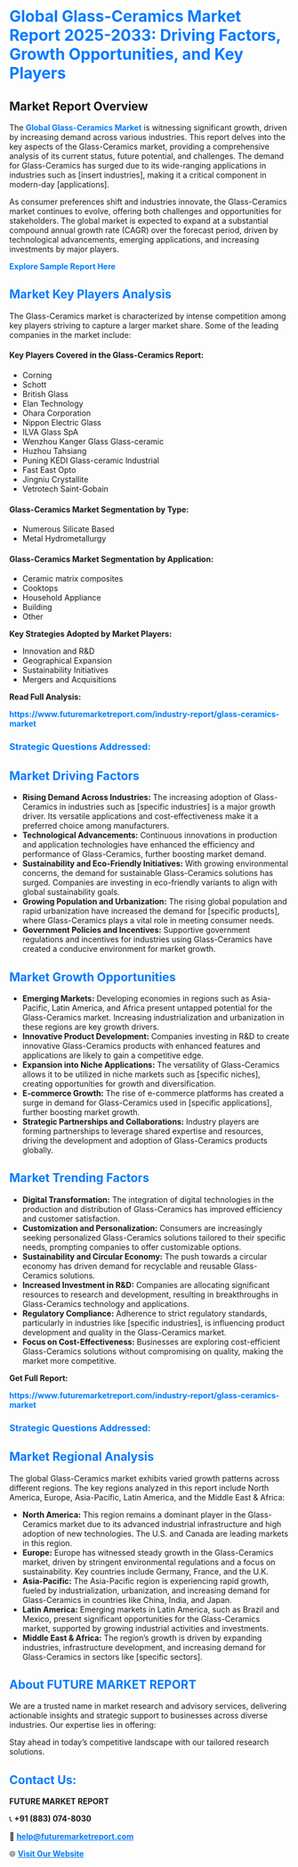 <h1 style="color: #007BFF;">Global Glass-Ceramics Market Report 2025-2033: Driving Factors, Growth Opportunities, and Key Players</h1>

<section id="overview">
<h2>Market Report Overview</h2>
<p>The <a href="https://www.futuremarketreport.com/industry-report/glass-ceramics-market" style="color: #007BFF; text-decoration: none;"><strong>Global Glass-Ceramics Market</strong></a> is witnessing significant growth, driven by increasing demand across various industries. This report delves into the key aspects of the Glass-Ceramics market, providing a comprehensive analysis of its current status, future potential, and challenges. The demand for Glass-Ceramics has surged due to its wide-ranging applications in industries such as [insert industries], making it a critical component in modern-day [applications].</p>
<p>As consumer preferences shift and industries innovate, the Glass-Ceramics market continues to evolve, offering both challenges and opportunities for stakeholders. The global market is expected to expand at a substantial compound annual growth rate (CAGR) over the forecast period, driven by technological advancements, emerging applications, and increasing investments by major players.</p>
</section>

<section id="overview">
<p><a href="https://www.futuremarketreport.com/request-sample/reportId=58614" style="color: #007BFF; text-decoration: none;"><strong>Explore Sample Report Here</strong></a></p>
</section>

<section id="key-players">
<h2 style="color: #007BFF;">Market Key Players Analysis</h2>
<p>The Glass-Ceramics market is characterized by intense competition among key players striving to capture a larger market share. Some of the leading companies in the market include:</p>
<h4>Key Players Covered in the Glass-Ceramics Report:</h4>
<ul><li>Corning</li><li>Schott</li><li>British Glass</li><li>Elan Technology</li><li>Ohara Corporation</li><li>Nippon Electric Glass</li><li>ILVA Glass SpA</li><li>Wenzhou Kanger Glass Glass-ceramic</li><li>Huzhou Tahsiang</li><li>Puning KEDI Glass-ceramic lndustrial</li><li>Fast East Opto</li><li>Jingniu Crystallite</li><li>Vetrotech Saint-Gobain</li></ul>
<h4>Glass-Ceramics Market Segmentation by Type:</h4>
<ul><li>Numerous Silicate Based</li><li>Metal Hydrometallurgy</li></ul>

<h4>Glass-Ceramics Market Segmentation by Application:</h4>
<ul><li>Ceramic matrix composites</li><li>Cooktops</li><li>Household Appliance</li><li>Building</li><li>Other</li></ul>
<p><strong>Key Strategies Adopted by Market Players:</strong></p>
<ul>
<li>Innovation and R&D</li>
<li>Geographical Expansion</li>
<li>Sustainability Initiatives</li>
<li>Mergers and Acquisitions</li>
</ul>
</section>

<section>
<p><strong>Read Full Analysis: </strong></p><a href="https://www.futuremarketreport.com/industry-report/glass-ceramics-market" style="color: #007BFF; text-decoration: none;"><strong>https://www.futuremarketreport.com/industry-report/glass-ceramics-market</strong></a>
<h3 style="color: #007BFF;">Strategic Questions Addressed:</h3>
</section>

<section id="driving-factors">
<h2 style="color: #007BFF;">Market Driving Factors</h2>
<ul>
<li><strong>Rising Demand Across Industries:</strong> The increasing adoption of Glass-Ceramics in industries such as [specific industries] is a major growth driver. Its versatile applications and cost-effectiveness make it a preferred choice among manufacturers.</li>
<li><strong>Technological Advancements:</strong> Continuous innovations in production and application technologies have enhanced the efficiency and performance of Glass-Ceramics, further boosting market demand.</li>
<li><strong>Sustainability and Eco-Friendly Initiatives:</strong> With growing environmental concerns, the demand for sustainable Glass-Ceramics solutions has surged. Companies are investing in eco-friendly variants to align with global sustainability goals.</li>
<li><strong>Growing Population and Urbanization:</strong> The rising global population and rapid urbanization have increased the demand for [specific products], where Glass-Ceramics plays a vital role in meeting consumer needs.</li>
<li><strong>Government Policies and Incentives:</strong> Supportive government regulations and incentives for industries using Glass-Ceramics have created a conducive environment for market growth.</li>
</ul>
</section>

<section id="growth-opportunities">
<h2 style="color: #007BFF;">Market Growth Opportunities</h2>
<ul>
<li><strong>Emerging Markets:</strong> Developing economies in regions such as Asia-Pacific, Latin America, and Africa present untapped potential for the Glass-Ceramics market. Increasing industrialization and urbanization in these regions are key growth drivers.</li>
<li><strong>Innovative Product Development:</strong> Companies investing in R&D to create innovative Glass-Ceramics products with enhanced features and applications are likely to gain a competitive edge.</li>
<li><strong>Expansion into Niche Applications:</strong> The versatility of Glass-Ceramics allows it to be utilized in niche markets such as [specific niches], creating opportunities for growth and diversification.</li>
<li><strong>E-commerce Growth:</strong> The rise of e-commerce platforms has created a surge in demand for Glass-Ceramics used in [specific applications], further boosting market growth.</li>
<li><strong>Strategic Partnerships and Collaborations:</strong> Industry players are forming partnerships to leverage shared expertise and resources, driving the development and adoption of Glass-Ceramics products globally.</li>
</ul>
</section>

<section id="trending-factors">
<h2 style="color: #007BFF;">Market Trending Factors</h2>
<ul>
<li><strong>Digital Transformation:</strong> The integration of digital technologies in the production and distribution of Glass-Ceramics has improved efficiency and customer satisfaction.</li>
<li><strong>Customization and Personalization:</strong> Consumers are increasingly seeking personalized Glass-Ceramics solutions tailored to their specific needs, prompting companies to offer customizable options.</li>
<li><strong>Sustainability and Circular Economy:</strong> The push towards a circular economy has driven demand for recyclable and reusable Glass-Ceramics solutions.</li>
<li><strong>Increased Investment in R&D:</strong> Companies are allocating significant resources to research and development, resulting in breakthroughs in Glass-Ceramics technology and applications.</li>
<li><strong>Regulatory Compliance:</strong> Adherence to strict regulatory standards, particularly in industries like [specific industries], is influencing product development and quality in the Glass-Ceramics market.</li>
<li><strong>Focus on Cost-Effectiveness:</strong> Businesses are exploring cost-efficient Glass-Ceramics solutions without compromising on quality, making the market more competitive.</li>
</ul>
</section>

<section>
<p><strong>Get Full Report: </strong></p><a href="https://www.futuremarketreport.com/industry-report/glass-ceramics-market" style="color: #007BFF; text-decoration: none;"><strong>https://www.futuremarketreport.com/industry-report/glass-ceramics-market</strong></a>
<h3 style="color: #007BFF;">Strategic Questions Addressed:</h3>
</section>


<section id="regional-analysis">
<h2 style="color: #007BFF;">Market Regional Analysis</h2>
<p>The global Glass-Ceramics market exhibits varied growth patterns across different regions. The key regions analyzed in this report include North America, Europe, Asia-Pacific, Latin America, and the Middle East & Africa:</p>
<ul>
<li><strong>North America:</strong> This region remains a dominant player in the Glass-Ceramics market due to its advanced industrial infrastructure and high adoption of new technologies. The U.S. and Canada are leading markets in this region.</li>
<li><strong>Europe:</strong> Europe has witnessed steady growth in the Glass-Ceramics market, driven by stringent environmental regulations and a focus on sustainability. Key countries include Germany, France, and the U.K.</li>
<li><strong>Asia-Pacific:</strong> The Asia-Pacific region is experiencing rapid growth, fueled by industrialization, urbanization, and increasing demand for Glass-Ceramics in countries like China, India, and Japan.</li>
<li><strong>Latin America:</strong> Emerging markets in Latin America, such as Brazil and Mexico, present significant opportunities for the Glass-Ceramics market, supported by growing industrial activities and investments.</li>
<li><strong>Middle East & Africa:</strong> The region’s growth is driven by expanding industries, infrastructure development, and increasing demand for Glass-Ceramics in sectors like [specific sectors].</li>
</ul>
</section>

<footer>
<h2 style="color: #007BFF;">About FUTURE MARKET REPORT</h2>
<p>We are a trusted name in market research and advisory services, delivering actionable insights and strategic support to businesses across diverse industries. Our expertise lies in offering:</p>

<p>Stay ahead in today’s competitive landscape with our tailored research solutions.</p>

<h2 style="color: #007BFF;">Contact Us:</h2>
<p><strong>FUTURE MARKET REPORT</strong></p>
<p>📞 <strong>+91 (883) 074-8030</strong></p>
<p>📧 <strong><a href="mailto:help@futuremarketreport.com" style="color: #007BFF;">help@futuremarketreport.com</a></strong></p>
<p>🌐 <strong><a href="https://www.futuremarketreport.com/" style="color: #007BFF;">Visit Our Website</a></strong></p>
</footer>